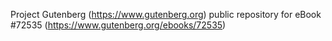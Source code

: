 Project Gutenberg (https://www.gutenberg.org) public repository
for eBook #72535 (https://www.gutenberg.org/ebooks/72535)

